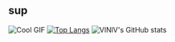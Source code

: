 ## sup

![Cool GIF](https://media.giphy.com/media/axcZ1wkjhEo8Ng1cCy/giphy.gif)
[![Top Langs](https://github-readme-stats.vercel.app/api/top-langs/?username=VlNlV&layout=donut-vertical)](https://github.com/VlNlV/github-readme-stats)
![VlNlV's GitHub stats](https://github-readme-stats.vercel.app/api?username=VlNlV&show_icons=true&theme=dark)






<!--
**VlNlV/VlNlV** is a ✨ _special_ ✨ repository because its `README.md` (this file) appears on your GitHub profile.

Here are some ideas to get you started:

- 🔭 I’m currently working on ...
- 🌱 I’m currently learning ...
- 👯 I’m looking to collaborate on ...
- 🤔 I’m looking for help with ...
- 💬 Ask me about ...
- 📫 How to reach me: ...
- 😄 Pronouns: ...
- ⚡ Fun fact: ...
-->
